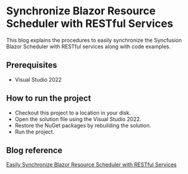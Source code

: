 # Synchronize Blazor Resource Scheduler with RESTful Services

This blog explains the procedures to easily synchronize the Syncfusion Blazor Scheduler with RESTful services along with code examples.

## Prerequisites

* Visual Studio 2022

## How to run the project

* Checkout this project to a location in your disk.
* Open the solution file using the Visual Studio 2022.
* Restore the NuGet packages by rebuilding the solution.
* Run the project.

## Blog reference

[Easily Synchronize Blazor Resource Scheduler with RESTful Services](https://www.syncfusion.com/blogs/post/easily-synchronize-blazor-resource-scheduler-with-restful-services.aspx)

